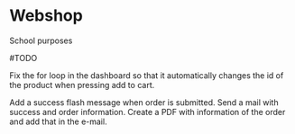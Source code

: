 # Webshop
School purposes

#TODO

Fix the for loop in the dashboard so that it automatically changes the id of the product when pressing add to cart.

Add a success flash message when order is submitted.
Send a mail with success and order information.
Create a PDF with information of the order and add that in the e-mail.



